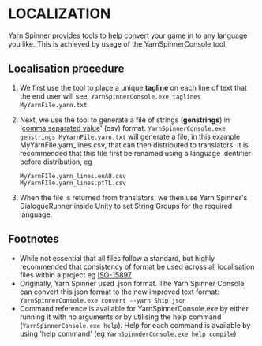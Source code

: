 # LOCALIZATION
Yarn Spinner provides tools to help convert your game in to any language you like. This is achieved by usage of the YarnSpinnerConsole tool.

## Localisation procedure

1. We first use the tool to place a unique **tagline** on each line of text that the end user will see.  `YarnSpinnerConsole.exe taglines MyYarnFile.yarn.txt`.

2. Next, we use the tool to generate a file of strings (**genstrings**) in '[comma separated value](https://en.wikipedia.org/wiki/Comma-separated_values)' (csv) format. `YarnSpinnerConsole.exe genstrings MyYarnFile.yarn.txt` will generate a file, in this example MyYarnFIle.yarn_lines.csv, that can then distributed to translators. It is recommended that this file first be renamed using a language identifier before distribution, eg
    ```
    MyYarnFIle.yarn_lines.enAU.csv
    MyYarnFIle.yarn_lines.ptTL.csv
    ```
3. When the file is returned from translators, we then use Yarn Spinner's DialogueRunner inside Unity to set String Groups for the required language.
<!-- Placeholder for image of DialogueRunner -->
## Footnotes
* While not essential that all files follow a standard, but highly recommended that consistency of format be used across all localisation files within a project eg [ISO-15897](https://www.iso.org/obp/ui/#iso:std:iso-iec:15897:ed-2:v1:en)
* Originally, Yarn Spinner used .json format. The Yarn Spinner Console can convert this json format to the new improved text format: `YarnSpinnerConsole.exe convert --yarn Ship.json`
* Command reference is available for YarnSpinnerConsole.exe by either running it with no arguments or by utilising the help command (`YarnSpinnerConsole.exe help`). Help for each command is available by using 'help command' (eg `YarnSpinnderConsole.exe help compile`)


